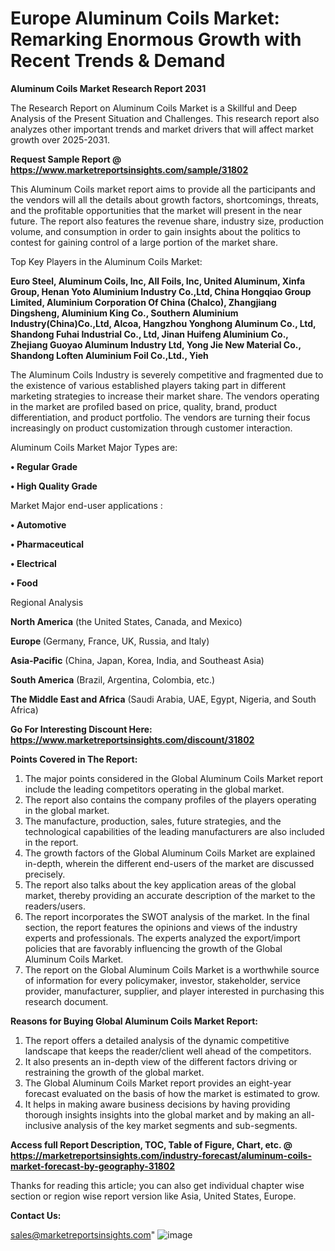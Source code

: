  # Europe Aluminum Coils Market: Remarking Enormous Growth with Recent Trends & Demand

<strong>Aluminum Coils Market Research Report 2031</strong>

The Research Report on Aluminum Coils Market is a Skillful and Deep Analysis of the Present Situation and Challenges. This research report also analyzes other important trends and market drivers that will affect market growth over 2025-2031.

<strong>Request Sample Report @ <a href=https://www.marketreportsinsights.com/sample/31802>https://www.marketreportsinsights.com/sample/31802</a></strong>

This Aluminum Coils market report aims to provide all the participants and the vendors will all the details about growth factors, shortcomings, threats, and the profitable opportunities that the market will present in the near future. The report also features the revenue share, industry size, production volume, and consumption in order to gain insights about the politics to contest for gaining control of a large portion of the market share.

Top Key Players in the Aluminum Coils Market:

<strong>Euro Steel, Aluminum Coils, Inc, All Foils, Inc, United Aluminum, Xinfa Group, Henan Yoto Aluminium Industry Co.,Ltd, China Hongqiao Group Limited, Aluminium Corporation Of China (Chalco), Zhangjiang Dingsheng, Aluminium King Co., Southern Aluminium Industry(China)Co.,Ltd, Alcoa, Hangzhou Yonghong Aluminum Co., Ltd, Shandong Fuhai Industrial Co., Ltd, Jinan Huifeng Aluminium Co., Zhejiang Guoyao Aluminum Industry Ltd, Yong Jie New Material Co., Shandong Loften Aluminium Foil Co.,Ltd., Yieh</strong>

The Aluminum Coils Industry is severely competitive and fragmented due to the existence of various established players taking part in different marketing strategies to increase their market share. The vendors operating in the market are profiled based on price, quality, brand, product differentiation, and product portfolio. The vendors are turning their focus increasingly on product customization through customer interaction.

Aluminum Coils Market Major Types are:

<strong>• Regular Grade

• High Quality Grade</strong>

Market Major end-user applications :

<strong>• Automotive

• Pharmaceutical

• Electrical

• Food</strong>

Regional Analysis

</u><strong><b>North America</b></strong> (the United States, Canada, and Mexico)

<strong><b>Europe </b></strong>(Germany, France, UK, Russia, and Italy)

<strong><b>Asia-Pacific</b></strong> (China, Japan, Korea, India, and Southeast Asia)

<strong><b>South America</b></strong> (Brazil, Argentina, Colombia, etc.)

<strong><b>The Middle East and Africa</b></strong> (Saudi Arabia, UAE, Egypt, Nigeria, and South Africa)

<strong>Go For Interesting Discount Here: <a href=https://www.marketreportsinsights.com/discount/31802>https://www.marketreportsinsights.com/discount/31802</a></strong>

<strong>Points Covered in The Report:</strong>
<ol>
  <li>The major points considered in the Global Aluminum Coils Market report include the leading competitors operating in the global market.</li>
  <li>The report also contains the company profiles of the players operating in the global market.</li>
  <li>The manufacture, production, sales, future strategies, and the technological capabilities of the leading manufacturers are also included in the report.</li>
  <li>The growth factors of the Global Aluminum Coils Market are explained in-depth, wherein the different end-users of the market are discussed precisely.</li>
  <li>The report also talks about the key application areas of the global market, thereby providing an accurate description of the market to the readers/users.</li>
  <li>The report incorporates the SWOT analysis of the market. In the final section, the report features the opinions and views of the industry experts and professionals. The experts analyzed the export/import policies that are favorably influencing the growth of the Global Aluminum Coils Market.</li>
  <li>The report on the Global Aluminum Coils Market is a worthwhile source of information for every policymaker, investor, stakeholder, service provider, manufacturer, supplier, and player interested in purchasing this research document.</li>
</ol>
<strong>Reasons for Buying Global Aluminum Coils Market Report:</strong>

<ol>
  <li>The report offers a detailed analysis of the dynamic competitive landscape that keeps the reader/client well ahead of the competitors.</li>
  <li>It also presents an in-depth view of the different factors driving or restraining the growth of the global market.</li>
  <li>The Global Aluminum Coils Market report provides an eight-year forecast evaluated on the basis of how the market is estimated to grow.</li>
  <li>It helps in making aware business decisions by having providing thorough insights insights into the global market and by making an all-inclusive analysis of the key market segments and sub-segments.</li>
</ol>
<strong>Access full Report Description, TOC, Table of Figure, Chart, etc. @ <a href=https://marketreportsinsights.com/industry-forecast/aluminum-coils-market-forecast-by-geography-31802>https://marketreportsinsights.com/industry-forecast/aluminum-coils-market-forecast-by-geography-31802</a></strong>


Thanks for reading this article; you can also get individual chapter wise section or region wise report version like Asia, United States, Europe.

<strong>Contact Us:</strong>

sales@marketreportsinsights.com"
![image](https://github.com/user-attachments/assets/c872c0e9-25f7-4890-bbfd-bd5e984cf49c)

